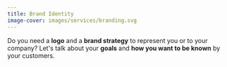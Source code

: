 ```yaml
---
title: Brand Identity
image-cover: images/services/branding.svg
---
```

Do you need a **logo** and a **brand strategy** to represent you or to your company? Let's talk about your **goals** and **how you want to be known** by your customers.
